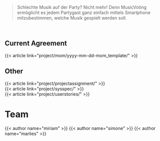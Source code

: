 

> Schlechte Musik auf der Party? Nicht mehr!
> Denn MusicVoting ermöglicht es jedem Partygast ganz einfach
> mittels Smartphone mitzubestimmen, welche Musik gespielt
> werden soll.

<br>

## Current Agreement

{{< article link="project/mom/yyyy-mm-dd-mom_template/" >}}

## Other

{{< article link="project/projectassignment/" >}}
<br>
{{< article link="project/sysspec/" >}}
<br>
{{< article link="project/userstories/" >}}

# Team

{{< author name="miriam" >}}
{{< author name="simone" >}}
{{< author name="marlies" >}}